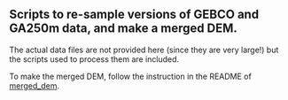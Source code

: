 Scripts to re-sample versions of GEBCO and GA250m data, and make a merged DEM.
------------------------------------------------------------------------------

The actual data files are not provided here (since they are very large!) but the
scripts used to process them are included.

To make the merged DEM, follow the instruction in the README of [merged_dem](merged_dem).

